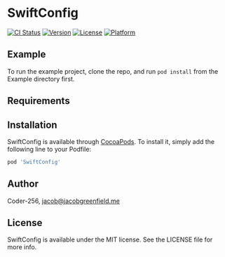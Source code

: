 # SwiftConfig

[![CI Status](https://img.shields.io/travis/Coder-256/SwiftConfig.svg?style=flat)](https://travis-ci.org/Coder-256/SwiftConfig)
[![Version](https://img.shields.io/cocoapods/v/SwiftConfig.svg?style=flat)](https://cocoapods.org/pods/SwiftConfig)
[![License](https://img.shields.io/cocoapods/l/SwiftConfig.svg?style=flat)](https://cocoapods.org/pods/SwiftConfig)
[![Platform](https://img.shields.io/cocoapods/p/SwiftConfig.svg?style=flat)](https://cocoapods.org/pods/SwiftConfig)

## Example

To run the example project, clone the repo, and run `pod install` from the Example directory first.

## Requirements

## Installation

SwiftConfig is available through [CocoaPods](https://cocoapods.org). To install
it, simply add the following line to your Podfile:

```ruby
pod 'SwiftConfig'
```

## Author

Coder-256, jacob@jacobgreenfield.me

## License

SwiftConfig is available under the MIT license. See the LICENSE file for more info.
